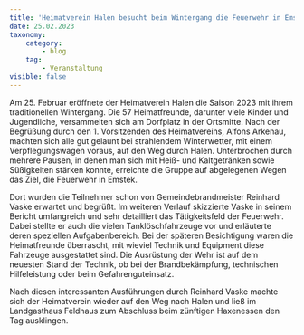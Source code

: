 ```yaml
---
title: 'Heimatverein Halen besucht beim Wintergang die Feuerwehr in Emstek'
date: 25.02.2023
taxonomy:
    category:
        - blog
    tag:
        - Veranstaltung
visible: false
---
```


Am 25. Februar eröffnete der Heimatverein Halen die Saison 2023 mit ihrem traditionellen Wintergang. Die 57 Heimatfreunde, darunter viele Kinder und Jugendliche, versammelten sich am Dorfplatz in der Ortsmitte. Nach der Begrüßung durch den 1. Vorsitzenden des Heimatvereins, Alfons Arkenau, machten sich alle gut gelaunt bei strahlendem Winterwetter, mit einem Verpflegungswagen voraus, auf den Weg durch Halen. Unterbrochen durch mehrere Pausen, in denen man sich mit Heiß- und Kaltgetränken sowie Süßigkeiten stärken konnte, erreichte die Gruppe auf abgelegenen Wegen das Ziel, die Feuerwehr in Emstek.

Dort wurden die Teilnehmer schon von Gemeindebrandmeister Reinhard Vaske erwartet und begrüßt. Im weiteren Verlauf skizzierte Vaske in seinem Bericht umfangreich und sehr detailliert das Tätigkeitsfeld der Feuerwehr. Dabei stellte er auch die vielen Tanklöschfahrzeuge vor und erläuterte deren speziellen Aufgabenbereich. Bei der späteren Besichtigung waren die Heimatfreunde überrascht, mit wieviel Technik und Equipment diese Fahrzeuge ausgestattet sind. Die Ausrüstung der Wehr ist auf dem neuesten Stand der Technik, ob bei der Brandbekämpfung, technischen Hilfeleistung oder beim Gefahrenguteinsatz.

Nach diesen interessanten Ausführungen durch Reinhard Vaske machte sich der Heimatverein wieder auf den Weg nach Halen und ließ im Landgasthaus Feldhaus zum Abschluss beim zünftigen Haxenessen den Tag ausklingen.